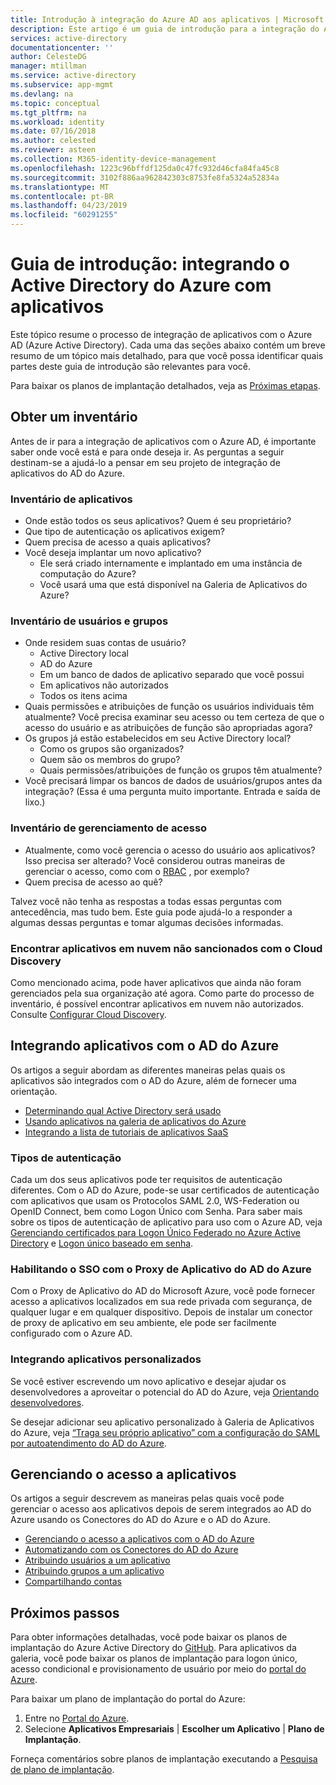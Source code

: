 ```yaml
---
title: Introdução à integração do Azure AD aos aplicativos | Microsoft Docs
description: Este artigo é um guia de introdução para a integração do AD do Azure (Active Directory do Azure) com aplicativos locais e aplicativos em nuvem.
services: active-directory
documentationcenter: ''
author: CelesteDG
manager: mtillman
ms.service: active-directory
ms.subservice: app-mgmt
ms.devlang: na
ms.topic: conceptual
ms.tgt_pltfrm: na
ms.workload: identity
ms.date: 07/16/2018
ms.author: celested
ms.reviewer: asteen
ms.collection: M365-identity-device-management
ms.openlocfilehash: 1223c96bffdf125da0c47fc932d46cfa84fa45c8
ms.sourcegitcommit: 3102f886aa962842303c8753fe8fa5324a52834a
ms.translationtype: MT
ms.contentlocale: pt-BR
ms.lasthandoff: 04/23/2019
ms.locfileid: "60291255"
---
```

# <a name="integrating-azure-active-directory-with-applications-getting-started-guide"></a>Guia de introdução: integrando o Active Directory do Azure com aplicativos

Este tópico resume o processo de integração de aplicativos com o Azure AD (Azure Active Directory). Cada uma das seções abaixo contém um breve resumo de um tópico mais detalhado, para que você possa identificar quais partes deste guia de introdução são relevantes para você.

Para baixar os planos de implantação detalhados, veja as [Próximas etapas](#next-steps).

## <a name="take-inventory"></a>Obter um inventário
Antes de ir para a integração de aplicativos com o Azure AD, é importante saber onde você está e para onde deseja ir.  As perguntas a seguir destinam-se a ajudá-lo a pensar em seu projeto de integração de aplicativos do AD do Azure.

### <a name="application-inventory"></a>Inventário de aplicativos
* Onde estão todos os seus aplicativos? Quem é seu proprietário?
* Que tipo de autenticação os aplicativos exigem?
* Quem precisa de acesso a quais aplicativos?
* Você deseja implantar um novo aplicativo?
  * Ele será criado internamente e implantado em uma instância de computação do Azure?
  * Você usará uma que está disponível na Galeria de Aplicativos do Azure?

### <a name="user-and-group-inventory"></a>Inventário de usuários e grupos
* Onde residem suas contas de usuário?
  * Active Directory local
  * AD do Azure
  * Em um banco de dados de aplicativo separado que você possui
  * Em aplicativos não autorizados
  * Todos os itens acima
* Quais permissões e atribuições de função os usuários individuais têm atualmente? Você precisa examinar seu acesso ou tem certeza de que o acesso do usuário e as atribuições de função são apropriadas agora?
* Os grupos já estão estabelecidos em seu Active Directory local?
  * Como os grupos são organizados?
  * Quem são os membros do grupo?
  * Quais permissões/atribuições de função os grupos têm atualmente?
* Você precisará limpar os bancos de dados de usuários/grupos antes da integração?  (Essa é uma pergunta muito importante. Entrada e saída de lixo.)

### <a name="access-management-inventory"></a>Inventário de gerenciamento de acesso
* Atualmente, como você gerencia o acesso do usuário aos aplicativos? Isso precisa ser alterado?  Você considerou outras maneiras de gerenciar o acesso, como com o [RBAC](../../role-based-access-control/role-assignments-portal.md) , por exemplo?
* Quem precisa de acesso ao quê?

Talvez você não tenha as respostas a todas essas perguntas com antecedência, mas tudo bem.  Este guia pode ajudá-lo a responder a algumas dessas perguntas e tomar algumas decisões informadas.

### <a name="find-unsanctioned-cloud-applications-with-cloud-discovery"></a>Encontrar aplicativos em nuvem não sancionados com o Cloud Discovery

Como mencionado acima, pode haver aplicativos que ainda não foram gerenciados pela sua organização até agora.  Como parte do processo de inventário, é possível encontrar aplicativos em nuvem não autorizados. Consulte [Configurar Cloud Discovery](/cloud-app-security/set-up-cloud-discovery).

## <a name="integrating-applications-with-azure-ad"></a>Integrando aplicativos com o AD do Azure
Os artigos a seguir abordam as diferentes maneiras pelas quais os aplicativos são integrados com o AD do Azure, além de fornecer uma orientação.

* [Determinando qual Active Directory será usado](../fundamentals/active-directory-administer.md)
* [Usando aplicativos na galeria de aplicativos do Azure](what-is-single-sign-on.md)
* [Integrando a lista de tutoriais de aplicativos SaaS](../active-directory-saas-tutorial-list.md)

### <a name="authentication-types"></a>Tipos de autenticação
Cada um dos seus aplicativos pode ter requisitos de autenticação diferentes. Com o AD do Azure, pode-se usar certificados de autenticação com aplicativos que usam os Protocolos SAML 2.0, WS-Federation ou OpenID Connect, bem como Logon Único com Senha. Para saber mais sobre os tipos de autenticação de aplicativo para uso com o Azure AD, veja [Gerenciando certificados para Logon Único Federado no Azure Active Directory](manage-certificates-for-federated-single-sign-on.md) e [Logon único baseado em senha](what-is-single-sign-on.md).

### <a name="enabling-sso-with-azure-ad-app-proxy"></a>Habilitando o SSO com o Proxy de Aplicativo do AD do Azure
Com o Proxy de Aplicativo do AD do Microsoft Azure, você pode fornecer acesso a aplicativos localizados em sua rede privada com segurança, de qualquer lugar e em qualquer dispositivo. Depois de instalar um conector de proxy de aplicativo em seu ambiente, ele pode ser facilmente configurado com o Azure AD.

### <a name="integrating-custom-applications"></a>Integrando aplicativos personalizados
Se você estiver escrevendo um novo aplicativo e desejar ajudar os desenvolvedores a aproveitar o potencial do AD do Azure, veja [Orientando desenvolvedores](../active-directory-applications-guiding-developers-for-lob-applications.md).

Se desejar adicionar seu aplicativo personalizado à Galeria de Aplicativos do Azure, veja [“Traga seu próprio aplicativo” com a configuração do SAML por autoatendimento do AD do Azure](https://cloudblogs.microsoft.com/enterprisemobility/2015/06/17/bring-your-own-app-with-azure-ad-self-service-saml-configuration-now-in-preview/).

## <a name="managing-access-to-applications"></a>Gerenciando o acesso a aplicativos
Os artigos a seguir descrevem as maneiras pelas quais você pode gerenciar o acesso aos aplicativos depois de serem integrados ao AD do Azure usando os Conectores do AD do Azure e o AD do Azure.

* [Gerenciando o acesso a aplicativos com o AD do Azure](what-is-access-management.md)
* [Automatizando com os Conectores do AD do Azure](user-provisioning.md)
* [Atribuindo usuários a um aplicativo](../active-directory-applications-guiding-developers-assigning-users.md)
* [Atribuindo grupos a um aplicativo](../active-directory-applications-guiding-developers-assigning-groups.md)
* [Compartilhando contas](../active-directory-sharing-accounts.md)

## <a name="next-steps"></a>Próximos passos
Para obter informações detalhadas, você pode baixar os planos de implantação do Azure Active Directory do [GitHub](https://aka.ms/deploymentplans). Para aplicativos da galeria, você pode baixar os planos de implantação para logon único, acesso condicional e provisionamento de usuário por meio do [portal do Azure](https://portal.azure.com). 

Para baixar um plano de implantação do portal do Azure:

1. Entre no [Portal do Azure](https://portal.azure.com).
2. Selecione **Aplicativos Empresariais** | **Escolher um Aplicativo** | **Plano de Implantação**.

Forneça comentários sobre planos de implantação executando a [Pesquisa de plano de implantação](https://aka.ms/DeploymentPlanFeedback).
